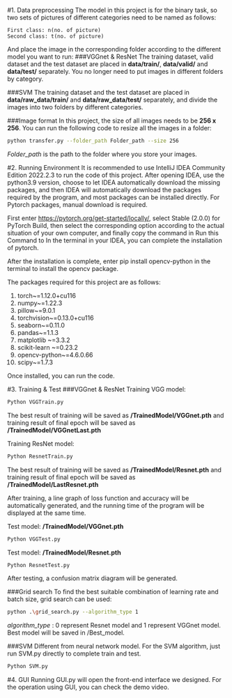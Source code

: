 #1. Data preprocessing
The model in this project is for the binary task, so two sets of pictures of different categories need to be named as follows:
```code
First class: n(no. of picture)
Second class: t(no. of picture)
```
And place the image in the corresponding folder according to the different model you want to run:
###VGGnet & ResNet
The training dataset, valid dataset and the test dataset are placed in **data/train/**, **data/valid/**  and **data/test/** separately. You no longer need to put images in different folders by category.

###SVM
The training dataset and the test dataset are placed in **data/raw_data/train/** and **data/raw_data/test/** separately, and divide the images into two folders by different categories.

###Image format
In this project, the size of all images needs to be **256 x 256**. You can run the following code to resize all the images in a folder:
```bash
python transfer.py --folder_path Folder_path --size 256
```
_Folder_path_ is the path to the folder where you store your images.

#2. Running Environment
It is recommended to use IntelliJ IDEA Community Edition 2022.2.3 to run the code of this project. After opening IDEA, use the python3.9 version, choose to let IDEA automatically download the missing packages, and then IDEA will automatically download the packages required by the program, and most packages can be installed directly.
For Pytorch packages, manual download is required.

First enter https://pytorch.org/get-started/locally/, select Stable (2.0.0) for PyTorch Build, then select the corresponding option according to the actual situation of your own computer, and finally copy the command in Run this Command to In the terminal in your IDEA, you can complete the installation of pytorch.

After the installation is complete, enter pip install opencv-python in the terminal to install the opencv package.

The packages required for this project are as follows:
1. torch~=1.12.0+cu116
2. numpy~=1.22.3
3. pillow~=9.0.1
4. torchvision~=0.13.0+cu116
5. seaborn~=0.11.0
6. pandas~=1.1.3
7. matplotlib ~=3.3.2
8. scikit-learn ~=0.23.2
9. opencv-python~=4.6.0.66
10. scipy~=1.7.3

Once installed, you can run the code.

#3. Training & Test
###VGGnet & ResNet
Training VGG model:
```bash
Python VGGTrain.py
```
The best result of training will be saved as **/TrainedModel/VGGnet.pth** and training result of final epoch will be saved as **/TrainedModel/VGGnetLast.pth**

Training ResNet model:
```bash
Python ResnetTrain.py
```
The best result of training will be saved as **/TrainedModel/Resnet.pth** and training result of final epoch will be saved as **/TrainedModel/LastResnet.pth**

After training, a line graph of loss function and accuracy will be automatically generated, and the running time of the program will be displayed at the same time.

Test model: **/TrainedModel/VGGnet.pth**
```bash
Python VGGTest.py
```
Test model: **/TrainedModel/Resnet.pth**
```bash
Python ResnetTest.py
```
After testing, a confusion matrix diagram will be generated.

###Grid search
To find the best suitable combination of learning rate and batch size, grid search can be used:
```bash
python .\grid_search.py --algorithm_type 1
```
_algorithm_type_ : 0 represent Resnet model and 1 represent VGGnet model.
Best model will be saved in /Best_model.


###SVM
Different from neural network model. For the SVM algorithm, just run SVM.py directly to complete train and test.
```bash
Python SVM.py
```

#4. GUI
Running GUI.py will open the front-end interface we designed. For the operation using GUI, you can check the demo video.
